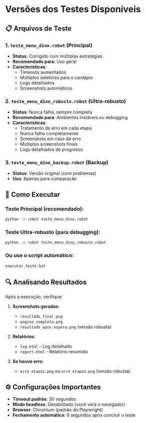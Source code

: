 # Versões dos Testes Disponíveis

## 📋 Arquivos de Teste

### 1. `teste_menu_dino.robot` (Principal)
- **Status**: Corrigido com múltiplas estratégias
- **Recomendado para**: Uso geral
- **Características**:
  - Timeouts aumentados
  - Múltiplos seletores para o cardápio
  - Logs detalhados
  - Screenshots automáticos

### 2. `teste_menu_dino_robusto.robot` (Ultra-robusto)
- **Status**: Nunca falha, sempre completa
- **Recomendado para**: Ambientes instáveis ou debugging
- **Características**:
  - Tratamento de erro em cada etapa
  - Nunca falha completamente
  - Screenshots em caso de erro
  - Múltiplos screenshots finais
  - Logs detalhados de progresso

### 3. `teste_menu_dino_backup.robot` (Backup)
- **Status**: Versão original (com problemas)
- **Uso**: Apenas para comparação

## 🚀 Como Executar

### Teste Principal (recomendado):
```cmd
python -m robot teste_menu_dino.robot
```

### Teste Ultra-robusto (para debugging):
```cmd
python -m robot teste_menu_dino_robusto.robot
```

### Ou use o script automático:
```cmd
executar_teste.bat
```

## 🔍 Analisando Resultados

Após a execução, verifique:

1. **Screenshots gerados**:
   - `resultado_final.png`
   - `pagina_completa.png`
   - `resultado_apos_espera.png` (versão robusta)

2. **Relatórios**:
   - `log.html` - Log detalhado
   - `report.html` - Relatório resumido

3. **Se houve erro**:
   - `erro_etapa1.png` ou `erro_etapa2.png` (versão robusta)

## ⚙️ Configurações Importantes

- **Timeout padrão**: 30 segundos
- **Modo headless**: Desabilitado (você verá o navegador)
- **Browser**: Chromium (padrão do Playwright)
- **Fechamento automático**: 6 segundos após concluir o teste
